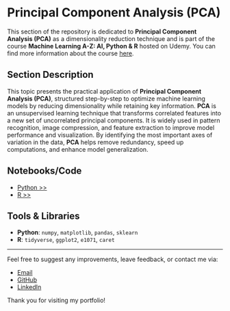 # Principal Component Analysis (PCA)

This section of the repository is dedicated to **Principal Component Analysis (PCA)** as a dimensionality reduction technique and is part of the course **Machine Learning A-Z: AI, Python & R** hosted on Udemy. You can find more information about the course [here](https://www.udemy.com/course/machinelearning/).  

## **Section Description**  

This topic presents the practical application of **Principal Component Analysis (PCA)**, structured step-by-step to optimize machine learning models by reducing dimensionality while retaining key information. **PCA** is an unsupervised learning technique that transforms correlated features into a new set of uncorrelated principal components. It is widely used in pattern recognition, image compression, and feature extraction to improve model performance and visualization. By identifying the most important axes of variation in the data, **PCA** helps remove redundancy, speed up computations, and enhance model generalization.  

## **Notebooks/Code**  

+ [Python >>](./01_Python/PCA_py.ipynb)  
+ [R >>](./02_R/PCA_r.ipynb)  

## **Tools & Libraries**  

+ **Python**: `numpy`, `matplotlib`, `pandas`, `sklearn`
+ **R**: `tidyverse`, `ggplot2`, `e1071`, `caret`

---

Feel free to suggest any improvements, leave feedback, or contact me via:
- [Email](mailto:daluchki@gmail.com)
- [GitHub](https://github.com/daluchkin)
- [LinkedIn](https://www.linkedin.com/in/dmitry-luchkin/)

Thank you for visiting my portfolio!

